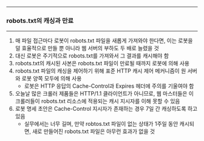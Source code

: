 -----
### robots.txt의 캐싱과 만료
-----
1. 매 파일 접근마다 로봇이 robots.txt 파일을 새롭게 가져와야 한다면, 이는 로봇을 덜 효율적으로 만들 뿐 아니라 웹 서버의 부하도 두 배로 늘렸을 것
2. 대신 로봇은 주기적으로 robots.txt를 가져와서 그 결과를 캐시해야 함
3. robots.txt의 캐시된 사본은 robots.txt 파일이 만료될 때까지 로봇에 의해 사용
4. robots.txt 파일의 캐싱을 제어하기 위해 표준 HTTP 캐시 제어 메커니즘이 원 서버와 로봇 양쪽 모두에 의해 사용
   - 로봇은 HTTP 응답의 Cache-Control과 Expires 헤더에 주의를 기울여야 함
5. 오늘날 많은 크롤러 제품들은 HTTP/1.1 클라이언트가 아니므로, 웹 마스터들은 이 크롤러들이 robots.txt 리소스에 적용되는 캐시 지시자를 이해 못할 수 있음
6. 로봇 명세 초안은 Cache-Control 지시자가 존재하는 경우 7일 간 캐싱하도록 하고 있음
   - 실무에서는 너무 길며, 만약 robtos.txt 파일이 없는 상태가 1주일 동안 캐시되면, 새로 만들어진 robots.txt 파일은 아무런 효과가 없을 것
